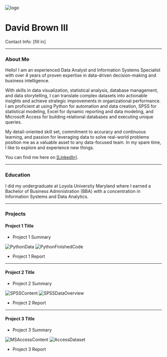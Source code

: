 ![logo](https://github.com/user-attachments/assets/7737c6dd-6128-4888-959b-11a2ab4276bb)

# David Brown III
Contact Info: [fill in]

***

### About Me 
Hello! I am an experienced Data Analyst and Information Systems Specialist with over 4 years of proven expertise in data-driven decision-making and business intelligence.


With skills in data visualization, statistical analysis, database management, and data storytelling, I can translate complex datasets into actionable insights and achieve strategic improvements in organizational performance. I am proficient at using Python for automation and data creation, SPSS for statistical modeling, Excel for dynamic reporting and data modeling, and Microsoft Access for building relational databases and executing unique queries.


My detail-oriented skill set, commitment to accuracy and continuous learning, and passion for leveraging data to solve real-world problems position me as a valuable asset to any data-focused team. In my spare time, I like to explore and experience new things. 


You can find me here on [\[LinkedIn\]](https://www.linkedin.com/in/david-brown-iii-171273266/).

***

### Education 
I did my undergraduate at Loyola University Maryland where I earned a Bachelor of Business Administration (BBA) with a concentration in Information Systems and Data Analytics.

***

### Projects

#### Project 1 Title
 - Project 1 Summary

![PythonData](https://github.com/user-attachments/assets/6069a781-82cd-4d92-9558-c8248449e00a)
![PythonFinishedCode](https://github.com/user-attachments/assets/edd41c26-3b93-4ce5-a3c7-d170cb1ffbfc)
 - Project 1 Report
 
***

#### Project 2 Title
 - Project 2 Summary

 ![SPSSContent](https://github.com/user-attachments/assets/71b8c312-9527-4771-adac-d4c15a987f1f)
![SPSSDataOverview](https://github.com/user-attachments/assets/53daa619-055e-4563-87af-6877294e3e82)
 - Project 2 Report
 
***

#### Project 3 Title
 - Project 3 Summary

 ![MSAccessContent](https://github.com/user-attachments/assets/0d663842-10a5-4202-9181-23fb7c2eb55d)
![AccessDataset](https://github.com/user-attachments/assets/32752a0b-cfd4-4976-aed1-31fe61767f25)
 - Project 3 Report
